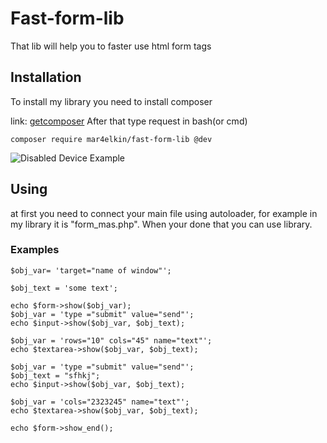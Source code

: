 # Fast-form-lib

That lib will help you to faster use html form tags

## Installation

To install my library you need to install composer

link: [getcomposer](https://getcomposer.org/) After that type request in bash(or cmd)

    composer require mar4elkin/fast-form-lib @dev

![Disabled Device Example](https://image.ibb.co/jzTJfo/composer.png)   

## Using
at first you need to connect your main file using autoloader, for example in my library it is "form_mas.php".
When your done that you can use library.

### Examples


    $obj_var= 'target="name of window"';

    $obj_text = 'some text';

    echo $form->show($obj_var);
    $obj_var = 'type ="submit" value="send"';
    echo $input->show($obj_var, $obj_text);

    $obj_var = 'rows="10" cols="45" name="text"';
    echo $textarea->show($obj_var, $obj_text);

    $obj_var = 'type ="submit" value="send"';
    $obj_text = "sfhkj";
    echo $input->show($obj_var, $obj_text);

    $obj_var = 'cols="2323245" name="text"';
    echo $textarea->show($obj_var, $obj_text);

    echo $form->show_end();
